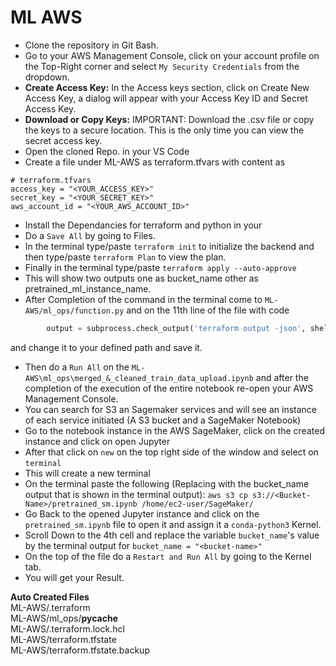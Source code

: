 # ML AWS

- Clone the repository in Git Bash.
- Go to your AWS Management Console, click on your account profile on the Top-Right corner and select `My Security Credentials` from the dropdown.
- **Create Access Key:** In the Access keys section, click on Create New Access Key, a dialog will appear with your Access Key ID and Secret Access Key.
- **Download or Copy Keys:** IMPORTANT: Download the .csv file or copy the keys to a secure location. This is the only time you can view the secret access key.
- Open the cloned Repo. in your VS Code
- Create a file under ML-AWS as terraform.tfvars with content as

```hcl
# terraform.tfvars
access_key = "<YOUR_ACCESS_KEY>"
secret_key = "<YOUR_SECRET_KEY>"
aws_account_id = "<YOUR_AWS_ACCOUNT_ID>"
```
- Install the Dependancies for terraform and python in your 
- Do a `Save All` by going to Files.
- In the terminal type/paste `terraform init` to initialize the backend and then type/paste `terraform Plan` to view the plan.
- Finally in the terminal type/paste `terraform apply --auto-approve`
- This will show two outputs one as bucket_name other as pretrained_ml_instance_name.
- After Completion of the command in the terminal come to `ML-AWS/ml_ops/function.py` and on the 11th line of the file with code
```python
        output = subprocess.check_output('terraform output -json', shell=True, cwd = r'<PATH_TO_THE_CLONED_ML-AWS_FILE>'
```
and change it to your defined path and save it.
- Then do a `Run All` on the `ML-AWS\ml_ops\merged_&_cleaned_train_data_upload.ipynb` and after the completion of the execution of the entire notebook re-open your AWS Management Console.
- You can search for S3 an Sagemaker services and will see an instance of each service initiated (A S3 bucket and a SageMaker Notebook)
- Go to the notebook instance in the AWS SageMaker, click on the created instance and click on open Jupyter
- After that click on `new` on the top right side of the window and select on `terminal`
- This will create a new terminal
- On the terminal paste the following (Replacing <Bucket-Name> with the bucket_name output that is shown in the terminal output):
`aws s3 cp s3://<Bucket-Name>/pretrained_sm.ipynb /home/ec2-user/SageMaker/`
- Go Back to the opened Jupyter instance and click on the `pretrained_sm.ipynb` file to open it and assign it a `conda-python3` Kernel.
- Scroll Down to the 4th cell and replace the variable `bucket_name`'s value by the terminal output for `bucket_name = "<bucket-name>"`
- On the top of the file do a `Restart and Run All` by going to the Kernel tab. 
- You will get your Result.

**Auto Created Files**  
ML-AWS/.terraform  
ML-AWS/ml_ops/__pycache__  
ML-AWS/.terraform.lock.hcl  
ML-AWS/terraform.tfstate  
ML-AWS/terraform.tfstate.backup  
